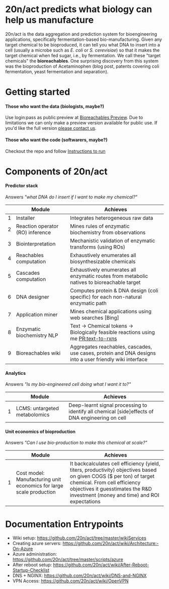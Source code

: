 20n/act predicts what biology can help us manufacture
===

20n/act is the data aggregation and prediction system for bioengineering applications, specifically fermentation-based bio-manufacturing. Given any target chemical to be bioproduced, it can tell you what DNA to insert into a cell (usually a microbe such as _E. coli_ or _S. cerevisiae_) so that it makes the target chemical when fed sugar, i.e., by fermentation. We call these "target chemicals" the __bioreachables__. One surprising discovery from this system was the bioproduction of Acetaminophen (blog post, patents covering coli fermentation, yeast fermentation and separation).

Getting started
===
#### Those who want the data (biologists, maybe?)
Use login:pass as public:preview at [Bioreachables Preview](https://preview.bioreachables.com/). Due to limitations we can only make a preview version available for public use. If you'd like the full version [please contact us](mailto:info@20n.com).

#### Those who want the code (softwarers, maybe?)
Checkout the repo and follow [Instructions to run](https://github.com/20n/act/tree/master/wikiServices#1-wiki-content-generation)

Components of 20n/act
===

#### Predictor stack
Answers _"what DNA do I insert if I want to make my chemical?"_
  
  |   | Module | Achieves |
  |---|---|---|
  | 1 | Installer | Integrates heterogeneous raw data |
  | 2 | Reaction operator (RO) inference | Mines rules of enzymatic biochemistry from observations |
  | 3 | Biointerpretation | Mechanistic validation of enzymatic transforms (using ROs) |
  | 4 | Reachables computation | Exhaustively enumerates all biosynthesizable chemicals |
  | 5 | Cascades computation | Exhaustively enumerates all enzymatic routes from metabolic natives to bioreachable target |
  | 6 | DNA designer | Computes protein & DNA design (coli specific) for each non-natural enzymatic path |
  | 7 | Application miner | Mines chemical applications using web searches [Bing] |
  | 8 | Enzymatic biochemistry NLP | Text -> Chemical tokens -> Biologically feasible reactions using me [PR:text-to-rxns](https://github.com/20n/act/pull/525) |
  | 9 | Bioreachables wiki | Aggregates reachables, cascades, use cases, protein and DNA designs into a user friendly wiki interface |
  
#### Analytics
Answers _"Is my bio-engineered cell doing what I want it to?"_  

  |   | Module | Achieves |
  |---|---|---|
  | 1 | LCMS: untargeted metabolomics | Deep-learnt signal processing to identify all chemical [side]effects of DNA engineering on cell |
  
#### Unit economics of bioproduction
Answers _"Can I use bio-production to make this chemical at scale?"_  

  |   | Module | Achieves |
  |---|---|---|
  | 1 | Cost model: Manufacturing unit economics for large scale production | It backcalculates cell efficiency (yield, titers, productivity) objectives based on given COGS ($ per ton) of target chemical. From cell efficiency objectives it guesstimates the R&D investment (money and time) and ROI expectations |

Documentation Entrypoints
===

* Wiki setup: https://github.com/20n/act/tree/master/wikiServices
* Creating azure servers: https://github.com/20n/act/wiki/Architecture:-On-Azure
* Azure administration: https://github.com/20n/act/tree/master/scripts/azure
* After reboot setup:  https://github.com/20n/act/wiki/After-Reboot-Startup-Checklist
* DNS + NGINX: https://github.com/20n/act/wiki/DNS-and-NGINX
* VPN Access:  https://github.com/20n/act/wiki/OpenVPN

